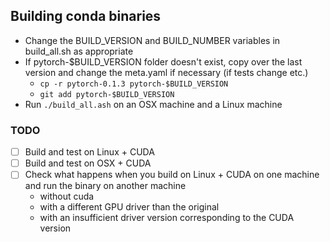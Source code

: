 ## Building conda binaries

- Change the BUILD_VERSION and BUILD_NUMBER variables in build_all.sh as appropriate
- If pytorch-$BUILD_VERSION folder doesn't exist, copy over the last version and change the meta.yaml if necessary (if tests change etc.)
  - `cp -r pytorch-0.1.3 pytorch-$BUILD_VERSION`
  - `git add pytorch-$BUILD_VERSION`
- Run `./build_all.ash` on an OSX machine and a Linux machine


### TODO
- [ ] Build and test on Linux + CUDA
- [ ] Build and test on OSX + CUDA
- [ ] Check what happens when you build on Linux + CUDA on one machine and run the binary on another machine
  - without cuda
  - with a different GPU driver than the original
  - with an insufficient driver version corresponding to the CUDA version


